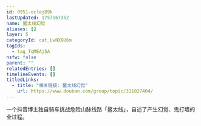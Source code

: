 ```yaml
---
id: 0951-oclej89k
lastUpdated: 1757167352
name: 鳌太线幻觉
aliases: []
layer: 5
categoryId: cat_LwNX9U6m
tagIds:
  - tag_TqMEAj5A
nsfw: false
parent: ""
relatedEntries: []
timelineEvents: []
titledLinks:
  - title: "相关链接: 鳌太线幻觉"
    url: https://www.douban.com/group/topic/311027404/
---
```


一个抖音博主独自骑车挑战危险山脉线路「鳌太线」，自述了产生幻觉、鬼打墙的全过程。